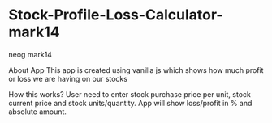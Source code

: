 # Stock-Profile-Loss-Calculator-mark14
neog mark14

About App
This app is created using vanilla js which shows how much profit or loss we are having on our stocks

How this works?
User need to enter stock purchase price per unit, stock current price and stock units/quantity. App will show loss/profit in % and absolute amount.
